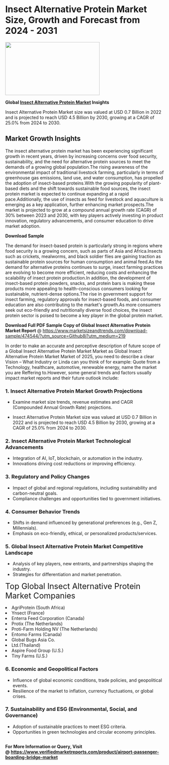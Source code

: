 <H1>Insect Alternative Protein Market Size, Growth and Forecast from 2024 - 2031</H1><img class="aligncenter size-medium wp-image-584254" src="https://thirdeyenews.in/wp-content/uploads/2024/09/Global-Market-Research-300x168.jpeg" alt="" width="300" height="168" /><p><strong>Global&nbsp;<a href="https://www.marketsizeandtrends.com/download-sample/474544/?utm_source=Github8j?utm_medium=219">Insect Alternative Protein Market</a> Insights</strong></p><p>Insect Alternative Protein Market size was valued at USD 0.7 Billion in 2022 and is projected to reach USD 4.5 Billion by 2030, growing at a CAGR of 25.0% from 2024 to 2030.</p><p><h2>Market Growth Insights</h2> <p>The insect alternative protein market has been experiencing significant growth in recent years, driven by increasing concerns over food security, sustainability, and the need for alternative protein sources to meet the demands of a growing global population.The rising awareness of the environmental impact of traditional livestock farming, particularly in terms of greenhouse gas emissions, land use, and water consumption, has propelled the adoption of insect-based proteins.With the growing popularity of plant-based diets and the shift towards sustainable food sources, the insect protein market is expected to continue expanding at a rapid pace.Additionally, the use of insects as feed for livestock and aquaculture is emerging as a key application, further enhancing market prospects.The market is projected to grow at a compound annual growth rate (CAGR) of 30% between 2023 and 2030, with key players actively investing in product innovation, regulatory advancements, and consumer education to drive market adoption.</p> <p><strong>Download Sample</strong></p> <p>The demand for insect-based protein is particularly strong in regions where food security is a growing concern, such as parts of Asia and Africa.Insects such as crickets, mealworms, and black soldier flies are gaining traction as sustainable protein sources for human consumption and animal feed.As the demand for alternative proteins continues to surge, insect farming practices are evolving to become more efficient, reducing costs and enhancing the scalability of insect protein production.In addition, the development of insect-based protein powders, snacks, and protein bars is making these products more appealing to health-conscious consumers looking for sustainable, nutrient-dense options.The rise in government support for insect farming, regulatory approvals for insect-based foods, and consumer education are also contributing to the market's growth.As more consumers seek out eco-friendly and nutritionally diverse food choices, the insect protein sector is poised to become a key player in the global protein market.<p><span class=""><strong>Download Full PDF Sample Copy of Global Insect Alternative Protein Market Report</strong> @ <a href="https://www.marketsizeandtrends.com/download-sample/474544/?utm_source=Github8j?utm_medium=219" target="_blank">https://www.marketsizeandtrends.com/download-sample/474544/?utm_source=Github8j?utm_medium=219</a></span></p><p>In order to make an accurate and perceptive description of future scope of a Global&nbsp;Insect Alternative Protein Market Market as Global&nbsp;Insect Alternative Protein Market Market of 2025, you need to describe a clear Vision &ndash; What Industry or Linda can you think of for example: Quote from a Technology, healthcare, automotive, renewable energy, name the market you are Reffering to.However, some general trends and factors usually impact market reports and their future outlook include:</p><h3>1.&nbsp;<strong>Insect Alternative Protein Market Growth Projections</strong></h3><ul><li>Examine market size trends, revenue estimates and CAGR (Compounded Annual Growth Rate) projections.</li><li><p>Insect Alternative Protein Market size was valued at USD 0.7 Billion in 2022 and is projected to reach USD 4.5 Billion by 2030, growing at a CAGR of 25.0% from 2024 to 2030.</p></li></ul><h3>2.&nbsp;<strong>Insect Alternative Protein Market Technological Advancements</strong></h3><ul><li>Integration of AI, IoT, blockchain, or automation in the industry.</li><li>Innovations driving cost reductions or improving efficiency.</li></ul><h3>3.&nbsp;<strong>Regulatory and Policy Changes</strong></h3><ul><li>Impact of global and regional regulations, including sustainability and carbon-neutral goals.</li><li>Compliance challenges and opportunities tied to government initiatives.</li></ul><h3>4.&nbsp;<strong>Consumer Behavior Trends</strong></h3><ul><li>Shifts in demand influenced by generational preferences (e.g., Gen Z, Millennials).</li><li>Emphasis on eco-friendly, ethical, or personalized products/services.</li></ul><h3>5.&nbsp;<strong>Global Insect Alternative Protein Market Competitive Landscape</strong></h3><ul><li>Analysis of key players, new entrants, and partnerships shaping the industry.</li><li>Strategies for differentiation and market penetration.</li></ul><p data-pm-slice="1 1 []"><span style="color: inherit; font-family: inherit; font-size: 25px;">Top Global Insect Alternative Protein Market Companies</span></p><div class="" data-test-id=""><p><li>AgriProtein (South Africa)</li><li> Ynsect (France)</li><li> Enterra Feed Corporation (Canada)</li><li> Protix (The Netherlands)</li><li> Proti-Farm Holding NV (The Netherlands)</li><li> Entomo Farms (Canada)</li><li> Global Bugs Asia Co.</li><li> Ltd.(Thailand)</li><li> Aspire Food Group (U.S.)</li><li> Tiny Farms (U.S.)</li></p></div><h3>6.&nbsp;<strong>Economic and Geopolitical Factors</strong></h3><ul><li>Influence of global economic conditions, trade policies, and geopolitical events.</li><li>Resilience of the market to inflation, currency fluctuations, or global crises.</li></ul><h3>7.&nbsp;<strong>Sustainability and ESG (Environmental, Social, and Governance)</strong></h3><ul><li>Adoption of sustainable practices to meet ESG criteria.</li><li>Opportunities in green technologies and circular economy principles.</li></ul><h2><strong style="font-size: 14px;">For More Information or Query, Visit @&nbsp;</strong><a style="background-color: #ffffff; font-size: 14px;" href="https://www.marketsizeandtrends.com/report/insect-alternative-protein-market/" target="_blank">https://www.verifiedmarketreports.com/product/airport-passenger-boarding-bridge-market</a></h2>